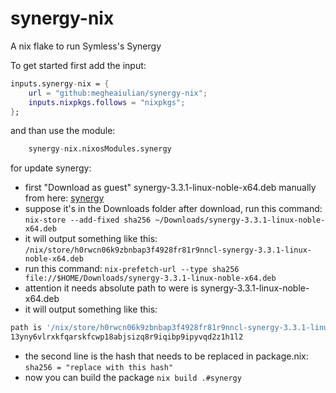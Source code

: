 # synergy-nix
A nix flake to run Symless's Synergy

To get started first add the input:

```nix
inputs.synergy-nix = {
    url = "github:megheaiulian/synergy-nix";
    inputs.nixpkgs.follows = "nixpkgs";
};
```

and than use the module:

```nix
    synergy-nix.nixosModules.synergy

```

for update synergy:
- first "Download as guest" synergy-3.3.1-linux-noble-x64.deb manually from here: 
[synergy](https://symless.com/synergy/download/package/synergy-personal-v3/ubuntu-24.04/synergy-3.3.1-linux-noble-x64.deb)
- suppose it's in the Downloads folder after download, run this command:
`nix-store --add-fixed sha256 ~/Downloads/synergy-3.3.1-linux-noble-x64.deb`
- it will output something like this:
`/nix/store/h0rwcn06k9zbnbap3f4928fr81r9nncl-synergy-3.3.1-linux-noble-x64.deb`
- run this command:
`nix-prefetch-url --type sha256 file://$HOME/Downloads/synergy-3.3.1-linux-noble-x64.deb`
- attention it needs absolute path to were is synergy-3.3.1-linux-noble-x64.deb
- it will output something like this:
```bash
path is '/nix/store/h0rwcn06k9zbnbap3f4928fr81r9nncl-synergy-3.3.1-linux-noble-x64.deb'
13yny6vlrxkfqarskfcwp18abjsizq8r9iqibp9ipyvqd2z1h1l2
```
- the second line is the hash that needs to be replaced in package.nix:
  `sha256 = "replace with this hash"`
- now you can build the package
  `nix build .#synergy`
